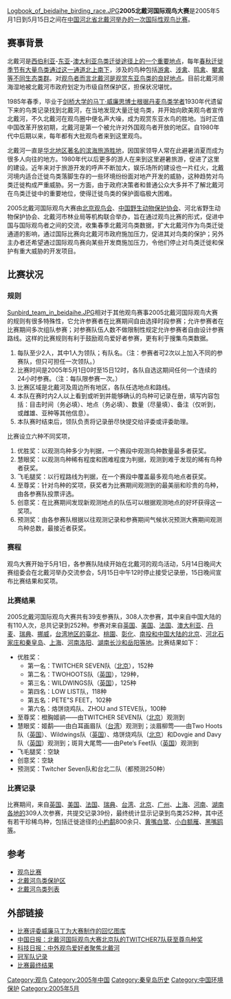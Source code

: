 [Logbook_of_beidaihe_birding_race.JPG](https://zh.wikipedia.org/wiki/File:Logbook_of_beidaihe_birding_race.JPG "fig:Logbook_of_beidaihe_birding_race.JPG")**2005北戴河国际观鸟大赛**是2005年5月1日到5月15日之间在[中国](../Page/中国.md "wikilink")[河北省](../Page/河北省.md "wikilink")[北戴河举办的一次国际性](../Page/北戴河.md "wikilink")[观鸟比赛](../Page/观鸟比赛.md "wikilink")。

## 赛事背景

北戴河是[西伯利亚](../Page/西伯利亚.md "wikilink")-[东亚](../Page/东亚.md "wikilink")-[澳大利亚](../Page/澳大利亚.md "wikilink")[鸟类](../Page/鸟类.md "wikilink")[迁徙途径上的一个重要地点](../Page/迁徙.md "wikilink")，每年[春](../Page/春.md "wikilink")[秋迁徙季节有大量鸟类通过这一通道北上南下](../Page/秋.md "wikilink")，涉及的鸟种包括[游禽](../Page/游禽.md "wikilink")、[涉禽](../Page/涉禽.md "wikilink")、[鸣禽](../Page/鸣禽.md "wikilink")、[攀禽等不同生态类群](../Page/攀禽.md "wikilink")。对[观鸟者而言北戴河是观赏东亚鸟类的良好地点](../Page/观鸟.md "wikilink")。目前北戴河濒海湿地被北戴河市政府划定为市级自然保护区，担保状况堪忧。

1985年春季，毕业于[剑桥大学的](../Page/剑桥大学.md "wikilink")[马丁·威廉思](../Page/马丁·威廉思.md "wikilink")[博士根据](../Page/博士.md "wikilink")[丹麦鸟类学者](../Page/丹麦.md "wikilink")1930年代遗留下来的鸟类记录找到北戴河，在当地发现大量迁徙鸟类，并开始向欧美观鸟者宣传北戴河，不久北戴河在观鸟圈中便名声大噪，成为观赏东亚水鸟的胜地。当时正值中国改革开放初期，北戴河是第一个被允许对外国观鸟者开放的地区。自1980年代中后期以来，每年都有大批观鸟者来到这里观鸟。

北戴河一直是[华北地区著名的滨海旅游胜地](../Page/华北地区.md "wikilink")，因国家领导人常在此避暑消夏而成为很多人向往的地方。1980年代以后更多的游人在来到这里避暑旅游，促进了这里的建设。近年来对于旅游开发的呼声不断加大，娱乐场所的建设也一片红火，北戴河境内适合迁徙鸟类落脚生存的一些环境纷纷面对地产开发的威胁，这种趋势对鸟类迁徙构成严重威胁。另一方面，由于政府决策者和普通公众大多并不了解北戴河在鸟类迁徙中的重要地位，使得迁徙鸟类的保护面临极大困难。

2005北戴河国际观鸟大赛由[北京观鸟会](../Page/北京观鸟会.md "wikilink")、[中国野生动物保护协会](../Page/中国野生动物保护协会.md "wikilink")、河北省野生动物保护协会、北戴河市林业局等机构联合举办，旨在通过观鸟比赛的形式，促进中国与国际观鸟者之间的交流，收集春季北戴河鸟类数据，扩大北戴河作为鸟类迁徙通道的影响，通过国际比赛向北戴河市政府施加压力，促进其对鸟类的保护；另外主办者还希望通过国际观鸟赛向某些开发商施加压力，令他们停止对鸟类迁徙和保护有重大威胁的开发项目。

## 比赛状况

### 规则

[Sunbird_team_in_beidaihe.JPG](https://zh.wikipedia.org/wiki/File:Sunbird_team_in_beidaihe.JPG "fig:Sunbird_team_in_beidaihe.JPG")相对于其他观鸟赛事2005北戴河国际观鸟大赛的规则有很多特殊性，它允许参赛者在比赛期间自由选择时段参赛；允许参赛者在比赛期间多次组队参赛；对参赛队伍人数不做限制性规定允许参赛者自由设计参赛路线。这样的比赛规则有利于鼓励观鸟爱好者参赛，更有利于搜集鸟类数据。

1.  每队至少2人，其中1人为领队；有队名。（注：参赛者可2次以上加入不同的参赛队，但只可担任一次领队。）
2.  比赛时间是2005年5月1日0时至15日12时，各队自选这期间任何一个连续的24小时参赛。（注：每队限参赛一次。）
3.  比赛区域是北戴河及周边所有地区，各队任选地点和路线。
4.  本队在赛时内2人以上看到或听到并能够确认的鸟种可记录在册，填写内容包括：目击时间（务必填）、地点（务必填）、数量（尽量填）、备注（仅听到，或雌雄、亚种等其他信息）。
5.  本队赛时结束后，领队负责将记录册尽快提交给评委或评委助理。

比赛设立六种不同奖项，

1.  优胜奖：以观测鸟种多少为判据，一个赛段中观测鸟种数量最多者获奖。
2.  慧眼奖：以观测鸟种稀有程度和困难程度为判据，观测到难于发现的稀有鸟种者获奖。
3.  飞毛腿奖：以行程路线为判据，在一个赛段中覆盖最多观鸟地点者获奖。
4.  至尊奖：针对鸟种的奖项，获奖者为比赛期间观测到的最美丽和珍贵的鸟种，由各参赛队投票评选。
5.  创意奖：在比赛期间发现新观测地点的队伍可以根据观测地点的好坏获得这一奖项。
6.  预测奖：由各参赛队根据以往观测记录和参赛期间气候状况预测大赛期间观测鸟种总数，最接近者获奖。

### 赛程

观鸟大赛开始于5月1日，各参赛队陆续开始在北戴河的观鸟活动，5月14日晚间大赛组委会在北戴河举办交流参会，5月15日中午12时停止接受记录册，15日晚间宣布比赛结果和奖项。

### 比赛结果

2005北戴河国际观鸟大赛共有39支参赛队，308人次参赛，其中来自中国大陆的有110人次，总共记录到252种。参赛对来自[英国](../Page/英国.md "wikilink")、[美国](../Page/美国.md "wikilink")、[法国](../Page/法国.md "wikilink")、[澳大利亚](../Page/澳大利亚.md "wikilink")、[丹麦](../Page/丹麦.md "wikilink")、[瑞典](../Page/瑞典.md "wikilink")、[挪威](../Page/挪威.md "wikilink")，[台湾地区的](../Page/台湾.md "wikilink")[臺北](../Page/臺北市.md "wikilink")、[桃園](../Page/桃園市.md "wikilink")、[彰化](../Page/彰化縣.md "wikilink")、[南投和](../Page/南投縣.md "wikilink")[中国](../Page/中国.md "wikilink")[大陆的](../Page/大陆.md "wikilink")[北京](../Page/北京.md "wikilink")、[河北](../Page/河北.md "wikilink")[石家庄和](../Page/石家庄.md "wikilink")[秦皇岛](../Page/秦皇岛.md "wikilink")、[上海](../Page/上海.md "wikilink")、[河南](../Page/河南.md "wikilink")[洛阳](../Page/洛阳.md "wikilink")、[湖南](../Page/湖南.md "wikilink")[长沙和](../Page/长沙.md "wikilink")[岳阳等地](../Page/岳阳.md "wikilink")。比赛结果如下：

  - 优胜奖：
      - 第一名：TWITCHER SEVEN队（[北京](../Page/北京.md "wikilink")），152种
      - 第二名：TWOHOOTS队（[英国](../Page/英国.md "wikilink")），129种，
      - 第三名：WILDWINGS队（[英国](../Page/英国.md "wikilink")），125种
      - 第四名：LOW LIST队，118种
      - 第五名：PETE"S FEET，102种
      - 第六名：烙饼烧鸡队、ZHOU and STEVE队，100种
  - 至尊奖：橙胸姬鹟——由TWITCHER SEVEN队（[北京](../Page/北京.md "wikilink")）观测到
  - 慧眼奖：姬鹬——由白耳画眉队（[台湾](../Page/台湾.md "wikilink")）观测到；淡眉柳莺——由Two
    Hoots队（[英国](../Page/英国.md "wikilink")）、Wildwings队（[英国](../Page/英国.md "wikilink")）、烙饼烧鸡队（[北京](../Page/北京.md "wikilink")）和Dovgie
    and Davy队（[英国](../Page/英国.md "wikilink")）观测到；斑背大尾莺——由Pete’s
    Feet队（[英国](../Page/英国.md "wikilink")）观测到
  - 飞毛腿奖：空缺
  - 创意奖：空缺
  - 预测奖：Twitcher Seven队和台北二队（都预测250种）

### 比赛记录

比赛期间，来自[英国](../Page/英国.md "wikilink")、[美国](../Page/美国.md "wikilink")、[法国](../Page/法国.md "wikilink")、[瑞典](../Page/瑞典.md "wikilink")、[台湾](../Page/台湾.md "wikilink")、[北京](../Page/北京.md "wikilink")、[广州](../Page/广州.md "wikilink")、[上海](../Page/上海.md "wikilink")、[河南](../Page/河南.md "wikilink")、[湖南各地的](../Page/湖南.md "wikilink")309人次参赛，共提交记录39份，最终统计显示记录到鸟类252种，其中还有若干珍稀鸟种，包括迁徙途径的[小杓鹬](../Page/小杓鹬.md "wikilink")800余只、[黄嘴白鹭](../Page/黄嘴白鹭.md "wikilink")、[小白额雁](../Page/小白额雁.md "wikilink")、[黑嘴鸥等](../Page/黑嘴鸥.md "wikilink")。

## 参考

  - [观鸟比赛](../Page/观鸟比赛.md "wikilink")
  - [北戴河鸟类保护区](../Page/北戴河鸟类保护区.md "wikilink")
  - [北戴河鸟类列表](../Page/北戴河鸟类列表.md "wikilink")

## 外部链接

  - [比赛评委威廉马丁为大赛制作的回忆图库](http://www.drmartinwilliams.com/index.php?set_albumName=beidaihe_spring85&option=com_gallery&Itemid=110&include=view_album.php&page=1)
  - [中国日报：北戴河国际观鸟大赛北京队的TWITCHER7队获至尊鸟种奖](https://archive.is/20070625164528/http://newsphoto.chinadaily.com.cn/app/detail.asp?ID=139069)
  - [科技日报：中外观鸟爱好者聚焦北戴河](http://www.stdaily.com/gb/misc/2005-05/09/content_383926.htm)
  - [冠军队记录](http://www.wwfchina.org/bbs/bottomtest.shtm?channelid=7&ddd=369569&id=369893)
  - [比赛最终结果](https://web.archive.org/web/20071006121105/http://www.wwfchina.org/bbs/bottomtest.shtm?channelid=7&ddd=373275&id=373275)

[Category:观鸟](https://zh.wikipedia.org/wiki/Category:观鸟 "wikilink")
[Category:2005年中国](https://zh.wikipedia.org/wiki/Category:2005年中国 "wikilink")
[Category:秦皇岛历史](https://zh.wikipedia.org/wiki/Category:秦皇岛历史 "wikilink")
[Category:中国环境保护](https://zh.wikipedia.org/wiki/Category:中国环境保护 "wikilink")
[Category:2005年5月](https://zh.wikipedia.org/wiki/Category:2005年5月 "wikilink")